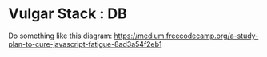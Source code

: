 # Vulgar Stack : DB

Do something like this diagram: https://medium.freecodecamp.org/a-study-plan-to-cure-javascript-fatigue-8ad3a54f2eb1
